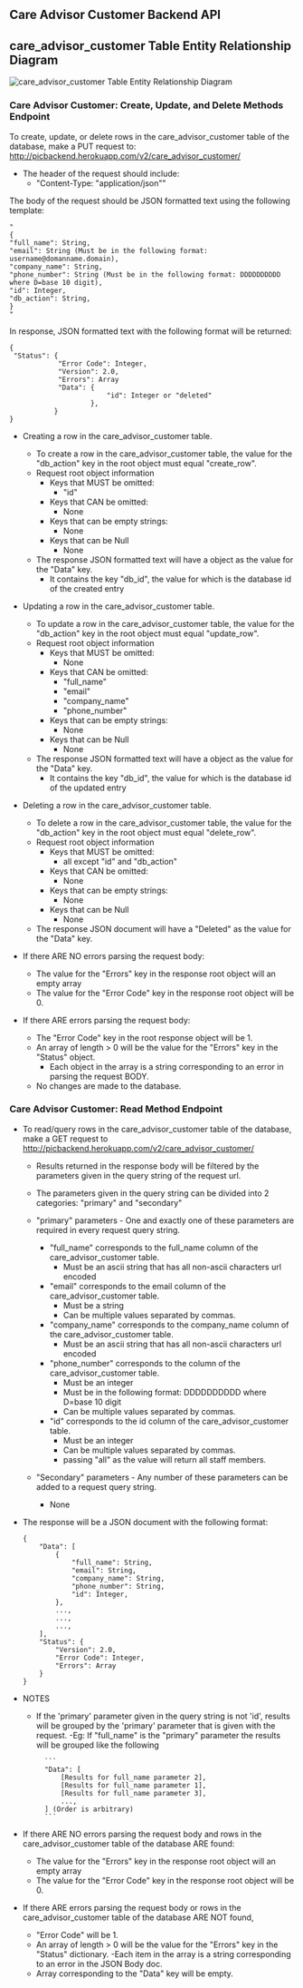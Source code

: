 ## Care Advisor Customer Backend API


## care_advisor_customer Table Entity Relationship Diagram

![care_advisor_customer Table Entity Relationship Diagram](care_advisor_customer_table_erd.jpg)


### Care Advisor Customer: Create, Update, and Delete Methods Endpoint
To create, update, or delete rows in the care_advisor_customer table of the database, make a PUT request to: http://picbackend.herokuapp.com/v2/care_advisor_customer/

- The header of the request should include: 
    - "Content-Type: "application/json""
    
The body of the request should be JSON formatted text using the following template:

```
"
{
"full_name": String,
"email": String (Must be in the following format: username@domanname.domain),
"company_name": String,
"phone_number": String (Must be in the following format: DDDDDDDDDD where D=base 10 digit),
"id": Integer,
"db_action": String,
}
"
```

In response, JSON formatted text with the following format will be returned:
```
{
 "Status": {
            "Error Code": Integer,
            "Version": 2.0,
            "Errors": Array
            "Data": {
                        "id": Integer or "deleted"
                    },
           }
}
```

- Creating a row in the care_advisor_customer table.
    - To create a row in the care_advisor_customer table, the value for the "db_action" key in the root object must equal "create_row".
    - Request root object information
        - Keys that MUST be omitted:
            - "id"
        - Keys that CAN be omitted:
            - None
        - Keys that can be empty strings:
            - None
        - Keys that can be Null
            - None
    - The response JSON formatted text will have a object as the value for the "Data" key.
        - It contains the key "db_id", the value for which is the database id of the created entry
    
- Updating a row in the care_advisor_customer table.
    - To update a row in the care_advisor_customer table, the value for the "db_action" key in the root object must equal "update_row".
    - Request root object information
        - Keys that MUST be omitted:
            - None
        - Keys that CAN be omitted:
            - "full_name"
            - "email"
            - "company_name"
            - "phone_number"
        - Keys that can be empty strings:
            - None
        - Keys that can be Null
            - None
    - The response JSON formatted text will have a object as the value for the "Data" key.
        - It contains the key "db_id", the value for which is the database id of the updated entry

- Deleting a row in the care_advisor_customer table.
    - To delete a row in the care_advisor_customer table, the value for the "db_action" key in the root object must equal "delete_row".
    - Request root object information
        - Keys that MUST be omitted:
            - all except "id" and "db_action"
        - Keys that CAN be omitted:
            - None
        - Keys that can be empty strings:
            - None
        - Keys that can be Null
            - None
    - The response JSON document will have a "Deleted" as the value for the "Data" key.

- If there ARE NO errors parsing the request body:
    - The value for the "Errors" key in the response root object will an empty array
    - The value for the "Error Code" key in the response root object will be 0.    
- If there ARE errors parsing the request body:
    - The "Error Code" key in the root response object will be 1.
    - An array of length > 0 will be the value for the "Errors" key in the "Status" object.
        - Each object in the array is a string corresponding to an error in parsing the request BODY.
    - No changes are made to the database.
    
### Care Advisor Customer: Read Method Endpoint
- To read/query rows in the care_advisor_customer table of the database, make a GET request to http://picbackend.herokuapp.com/v2/care_advisor_customer/
    - Results returned in the response body will be filtered by the parameters given in the query string of the request url.
    - The parameters given in the query string can be divided into 2 categories: "primary" and "secondary"
    
    - "primary" parameters - One and exactly one of these parameters are required in every request query string.
        - "full_name" corresponds to the full_name column of the care_advisor_customer table.
            - Must be an ascii string that has all non-ascii characters url encoded
        - "email" corresponds to the email column of the care_advisor_customer table.
            - Must be a string
            - Can be multiple values separated by commas.
        - "company_name" corresponds to the company_name column of the care_advisor_customer table.
            - Must be an ascii string that has all non-ascii characters url encoded
        - "phone_number" corresponds to the column of the care_advisor_customer table.
            - Must be an integer
            - Must be in the following format: DDDDDDDDDD where D=base 10 digit
            - Can be multiple values separated by commas.
        - "id" corresponds to the id column of the care_advisor_customer table.
            - Must be an integer
            - Can be multiple values separated by commas.
            - passing "all" as the value will return all staff members.
            
    - "Secondary" parameters - Any number of these parameters can be added to a request query string.
        - None
    
- The response will be a JSON document with the following format:
    ```
    {
        "Data": [
            {
                "full_name": String,
                "email": String,
                "company_name": String,
                "phone_number": String,
                "id": Integer,
            },
            ...,
            ...,
            ...,
        ],
        "Status": {
            "Version": 2.0,
            "Error Code": Integer,
            "Errors": Array
        }
    }
    ```

- NOTES
    - If the 'primary' parameter given in the query string is not 'id', results will be grouped by the 'primary' parameter that is given with the request.
        -Eg: If "full_name" is the "primary" parameter the results will be grouped like the following
            
            ```
            "Data": [
                [Results for full_name parameter 2],
                [Results for full_name parameter 1],
                [Results for full_name parameter 3],
                ...,
            ] (Order is arbitrary)
            ```
  
- If there ARE NO errors parsing the request body and rows in the care_advisor_customer table of the database ARE found:
    - The value for the "Errors" key in the response root object will an empty array
    - The value for the "Error Code" key in the response root object will be 0. 
- If there ARE errors parsing the request body or rows in the care_advisor_customer table of the database ARE NOT found,
    - "Error Code" will be 1.
    - An array of length > 0 will be the value for the "Errors" key in the "Status" dictionary.
        -Each item in the array is a string corresponding to an error in the JSON Body doc.
    - Array corresponding to the "Data" key will be empty.
